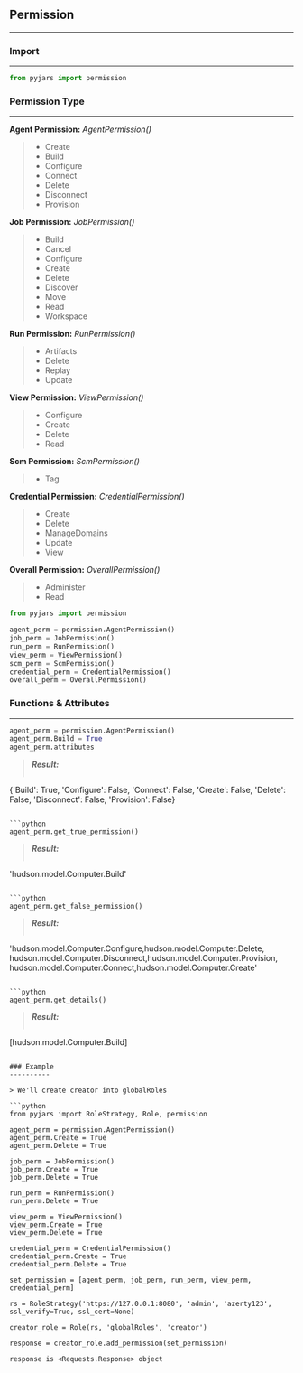 ## Permission
----------


### Import
----------


```python
from pyjars import permission
```


### Permission Type
----------

**Agent Permission:** *AgentPermission()*
> - Create
> - Build
> - Configure
> - Connect
> - Delete
> - Disconnect
> - Provision

**Job Permission:** *JobPermission()*
> - Build
> - Cancel
> - Configure
> - Create
> - Delete
> - Discover
> - Move
> - Read
> - Workspace

**Run Permission:** *RunPermission()*
> - Artifacts
> - Delete
> - Replay
> - Update

**View Permission:** *ViewPermission()*
> - Configure
> - Create
> - Delete
> - Read

**Scm Permission:** *ScmPermission()*
> - Tag

**Credential Permission:** *CredentialPermission()*
> - Create
> - Delete
> - ManageDomains
> - Update
> - View

**Overall Permission:** *OverallPermission()*
> - Administer
> - Read

```python
from pyjars import permission

agent_perm = permission.AgentPermission()
job_perm = JobPermission()
run_perm = RunPermission()
view_perm = ViewPermission()
scm_perm = ScmPermission()
credential_perm = CredentialPermission()
overall_perm = OverallPermission()
```

### Functions & Attributes
----------

```python
agent_perm = permission.AgentPermission()
agent_perm.Build = True
agent_perm.attributes
```
> ***Result:*** 
> ```python
 {'Build': True,
  'Configure': False,
  'Connect': False,
  'Create': False,
  'Delete': False,
  'Disconnect': False,
  'Provision': False}
```

```python
agent_perm.get_true_permission()
```
> ***Result:*** 
> ```python
'hudson.model.Computer.Build'
```

```python
agent_perm.get_false_permission()
```
> ***Result:*** 
> ```python
'hudson.model.Computer.Configure,hudson.model.Computer.Delete,
 hudson.model.Computer.Disconnect,hudson.model.Computer.Provision,
 hudson.model.Computer.Connect,hudson.model.Computer.Create'
```

```python
agent_perm.get_details()
```
> ***Result:*** 
> ```python
[hudson.model.Computer.Build]
```

### Example
----------

> We'll create creator into globalRoles 

```python
from pyjars import RoleStrategy, Role, permission

agent_perm = permission.AgentPermission()
agent_perm.Create = True
agent_perm.Delete = True

job_perm = JobPermission()
job_perm.Create = True
job_perm.Delete = True

run_perm = RunPermission()
run_perm.Delete = True

view_perm = ViewPermission()
view_perm.Create = True
view_perm.Delete = True

credential_perm = CredentialPermission()
credential_perm.Create = True
credential_perm.Delete = True

set_permission = [agent_perm, job_perm, run_perm, view_perm, credential_perm]

rs = RoleStrategy('https://127.0.0.1:8080', 'admin', 'azerty123', ssl_verify=True, ssl_cert=None)

creator_role = Role(rs, 'globalRoles', 'creator')

response = creator_role.add_permission(set_permission)

```
``response is <Requests.Response> object``

